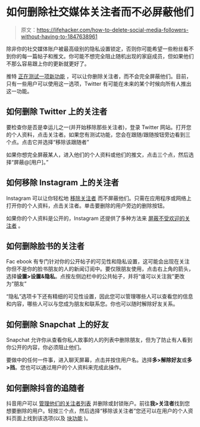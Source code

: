 # 如何删除社交媒体关注者而不必屏蔽他们

> 原文：<https://lifehacker.com/how-to-delete-social-media-followers-without-having-to-1847638961>

除非你的社交媒体账户被最高级别的隐私设置锁定，否则你可能希望一些粉丝看不到你的每一篇帖子和推文。你可能不想完全阻止随机出现的家庭成员，但如果他们不那么容易跟上你的更新就更好了。



推特 [正在测试一项新功能](https://9to5mac.com/2021/09/07/twitter-testing-the-ability-to-remove-followers-without-blocking-them/) ，可以让你删除关注者，而不会完全屏蔽他们。目前，只有一些用户可以使用这一选项，Twitter 有可能在未来的某个时候向所有人推出这一功能。

## 如何删除 Twitter 上的关注者

要检查你是否是幸运儿之一(并开始移除那些关注者)，登录 Twitter 网站。打开您的个人资料，点击关注者。如果您有测试功能，您会在跟随/跟随按钮旁边看到三个点。点击它并选择“移除该跟随者”

如果你想完全屏蔽某人，进入他们的个人资料或他们的推文，点击三个点，然后选择“屏蔽@[用户]。”

## 如何移除 Instagram 上的关注者

Instagram 可以让你轻松地 [移除关注者](https://www.facebook.com/help/instagram/413012278753813) 而不屏蔽他们。只需在应用程序或网络上打开你的个人资料，点击关注者。单击要删除的用户旁边的删除按钮。

如果你的个人资料是公开的，Instagram 还提供了多种方法来 [屏蔽不受欢迎的关注者](https://help.instagram.com/426700567389543) 。

## 如何删除脸书的关注者

Fac ebook 有专门针对你的公开帖子的可见性和隐私设置，这可能会出现在关注你但不是你的脸书朋友的人的新闻订阅中。要仅限朋友使用，点击右上角的箭头，选择**设置>设置&隐私**。点按左侧边栏中的公共帖子，并将“谁可以关注我”更改为“朋友”

“隐私”选项卡下还有精细的可见性设置，因此您可以管理哪些人可以查看您的信息和内容，哪些人可以与您成为朋友和联系您。你也可以随时解除好友关系。

## 如何删除 Snapchat 上的好友

Snapchat 允许你从查看你私人故事的人的列表中删除朋友，但为了防止有人看到你公开的内容，你必须阻止他们。

要做中的任何一件事，进入聊天屏幕，点击并按住用户名。选择**多>解除好友**或**多>挡**。您也可以通过用户的个人资料来完成此操作。

## 如何删除抖音的追随者

抖音用户可以 [管理他们的关注者列表](https://support.tiktok.com/en/using-tiktok/followers-and-following/removing-followers) 并删除或封锁账户。前往**我>关注者**找到您想要删除的用户。轻按三个点，然后选择“移除该关注者”您还可以在用户的个人资料页面上找到该选项(以及 [块功能](https://support.tiktok.com/en/using-tiktok/followers-and-following/blocking-the-users) )。